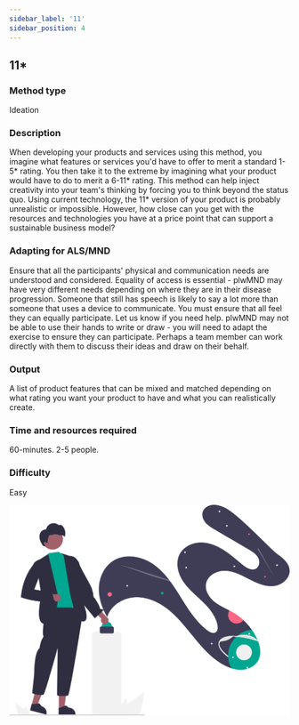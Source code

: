 ```yaml
---
sidebar_label: '11'
sidebar_position: 4
---
```

## 11*
### Method type
Ideation
### Description
When developing your products and services using this method, you imagine what features or services you'd have to offer to merit a standard 1-5* rating. You then take it to the extreme by imagining what your product would have to do to merit a 6-11* rating. This method can help inject creativity into your team's thinking by forcing you to think beyond the status quo. Using current technology, the 11* version of your product is probably unrealistic or impossible. However, how close can you get with the resources and technologies you have at a price point that can support a sustainable business model? 
### Adapting for ALS/MND
Ensure that all the participants' physical and communication needs are understood and considered.
Equality of access is essential - plwMND may have very different needs depending on where they are in their disease progression.
Someone that still has speech is likely to say a lot more than someone that uses a device to communicate. You must ensure that all feel they can equally participate. Let us know if you need help.
plwMND may not be able to use their hands to write or draw - you will need to adapt the exercise to ensure they can participate. Perhaps a team member can work directly with them to discuss their ideas and draw on their behalf.
### Output
A list of product features that can be mixed and matched depending on what rating you want your product to have and what you can realistically create.
### Time and resources required
60-minutes. 2-5 people.
### Difficulty
Easy

![launching soon image](/img/undraw_launching_re_tomg.svg)
